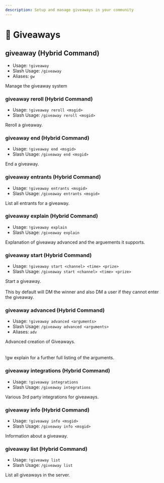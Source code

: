 ```yaml
---
description: Setup and manage giveaways in your community
---
```


# 🎉 Giveaways

## giveaway (Hybrid Command)

* Usage: `!giveaway`
* Slash Usage: `/giveaway`
* Aliases: `gw`

Manage the giveaway system

### giveaway reroll (Hybrid Command)

* Usage: `!giveaway reroll <msgid>`
* Slash Usage: `/giveaway reroll <msgid>`

Reroll a giveaway.

### giveaway end (Hybrid Command)

* Usage: `!giveaway end <msgid>`
* Slash Usage: `/giveaway end <msgid>`

End a giveaway.

### giveaway entrants (Hybrid Command)

* Usage: `!giveaway entrants <msgid>`
* Slash Usage: `/giveaway entrants <msgid>`

List all entrants for a giveaway.

### giveaway explain (Hybrid Command)

* Usage: `!giveaway explain`
* Slash Usage: `/giveaway explain`

Explanation of giveaway advanced and the arguements it supports.

### giveaway start (Hybrid Command)

* Usage: `!giveaway start <channel> <time> <prize>`
* Slash Usage: `/giveaway start <channel> <time> <prize>`

Start a giveaway.\
\
This by default will DM the winner and also DM a user if they cannot enter the giveaway.

### giveaway advanced (Hybrid Command)

* Usage: `!giveaway advanced <arguments>`
* Slash Usage: `/giveaway advanced <arguments>`
* Aliases: `adv`

Advanced creation of Giveaways.\
\
\
!gw explain for a further full listing of the arguments.

### giveaway integrations (Hybrid Command)

* Usage: `!giveaway integrations`
* Slash Usage: `/giveaway integrations`

Various 3rd party integrations for giveaways.

### giveaway info (Hybrid Command)

* Usage: `!giveaway info <msgid>`
* Slash Usage: `/giveaway info <msgid>`

Information about a giveaway.

### giveaway list (Hybrid Command)

* Usage: `!giveaway list`
* Slash Usage: `/giveaway list`

List all giveaways in the server.
